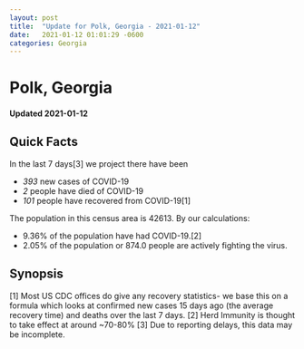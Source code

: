 ```yaml
---
layout: post
title:  "Update for Polk, Georgia - 2021-01-12"
date:   2021-01-12 01:01:29 -0600
categories: Georgia
---
```


# Polk, Georgia
#### Updated 2021-01-12

## Quick Facts

In the last 7 days[3] we project there have been
- *393* new cases of COVID-19
- *2* people have died of COVID-19
- *101* people have recovered from COVID-19[1]

The population in this census area is 42613. By our calculations:
- 9.36% of the population have had COVID-19.[2]
- 2.05% of the population or 874.0 people are actively fighting the virus.

## Synopsis




[1] Most US CDC offices do give any recovery statistics- we base this on a formula which looks at confirmed new cases
15 days ago (the average recovery time) and deaths over the last 7 days.
[2] Herd Immunity is thought to take effect at around ~70-80%
[3] Due to reporting delays, this data may be incomplete. 
    